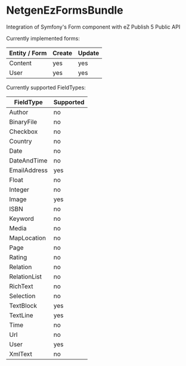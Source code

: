NetgenEzFormsBundle
===================

Integration of Symfony's Form component with eZ Publish 5 Public API

Currently implemented forms:

| Entity / Form             | Create | Update
| ------------- | --- | ---
| Content      | yes | yes
| User      | yes | yes

Currently supported FieldTypes:

| FieldType             | Supported
| ------------- | ---
| Author         | no
| BinaryFile     | no
| Checkbox       | no
| Country        | no
| Date           | no
| DateAndTime    | no
| EmailAddress   | yes
| Float          | no
| Integer        | no
| Image          | yes
| ISBN           | no
| Keyword        | no
| Media          | no
| MapLocation    | no
| Page           | no
| Rating         | no
| Relation       | no
| RelationList   | no
| RichText       | no
| Selection      | no
| TextBlock      | yes
| TextLine       | yes
| Time           | no
| Url            | no
| User           | yes
| XmlText        | no
